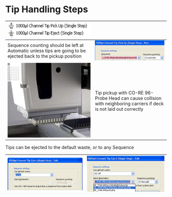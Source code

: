 # Tip Handling Steps

| <img src="../../.gitbook/assets/image (35) (1) (1) (1).png" alt="" data-size="original">                      |                                                                                                                     |
| ------------------------------------------------------------------------------------------------------------- | ------------------------------------------------------------------------------------------------------------------- |
| Sequence counting should be left at Automatic unless tips are going to be ejected back to the pickup position | <img src="../../.gitbook/assets/image (36) (1) (1) (1).png" alt="" data-size="original">                            |
| <img src="../../.gitbook/assets/image (39) (1) (1) (1).png" alt="" data-size="original">                      | Tip pickup with CO-RE 96-Probe Head can cause collision with neighboring carriers if deck is not laid out correctly |



Tips can be ejected to the default waste, or to any Sequence

| <img src="../../.gitbook/assets/image (41) (1) (1) (1).png" alt="" data-size="original"> | <img src="../../.gitbook/assets/image (42) (1) (1) (1).png" alt="" data-size="original"> |
| ---------------------------------------------------------------------------------------- | ---------------------------------------------------------------------------------------- |
